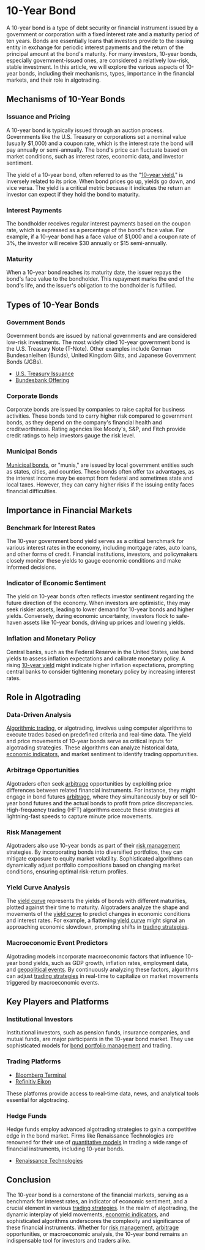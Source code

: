 # 10-Year Bond

A 10-year bond is a type of debt security or financial instrument issued by a government or corporation with a fixed interest rate and a maturity period of ten years. Bonds are essentially loans that investors provide to the issuing entity in exchange for periodic interest payments and the return of the principal amount at the bond's maturity. For many investors, 10-year bonds, especially government-issued ones, are considered a relatively low-risk, stable investment. In this article, we will explore the various aspects of 10-year bonds, including their mechanisms, types, importance in the financial markets, and their role in algotrading.

## Mechanisms of 10-Year Bonds

### Issuance and Pricing

A 10-year bond is typically issued through an auction process. Governments like the U.S. Treasury or corporations set a nominal value (usually $1,000) and a coupon rate, which is the interest rate the bond will pay annually or semi-annually. The bond's price can fluctuate based on market conditions, such as interest rates, economic data, and investor sentiment.

The yield of a 10-year bond, often referred to as the "[10-year yield](../1/10-year_yield.md)," is inversely related to its price. When bond prices go up, yields go down, and vice versa. The yield is a critical metric because it indicates the return an investor can expect if they hold the bond to maturity.

### Interest Payments

The bondholder receives regular interest payments based on the coupon rate, which is expressed as a percentage of the bond's face value. For example, if a 10-year bond has a face value of $1,000 and a coupon rate of 3%, the investor will receive $30 annually or $15 semi-annually.

### Maturity

When a 10-year bond reaches its maturity date, the issuer repays the bond's face value to the bondholder. This repayment marks the end of the bond's life, and the issuer's obligation to the bondholder is fulfilled.

## Types of 10-Year Bonds

### Government Bonds

Government bonds are issued by national governments and are considered low-risk investments. The most widely cited 10-year government bond is the U.S. Treasury Note (T-Note). Other examples include German Bundesanleihen (Bunds), United Kingdom Gilts, and Japanese Government Bonds (JGBs).

- [U.S. Treasury Issuance](https://www.treasury.gov)
- [Bundesbank Offering](https://www.bundesbank.de)

### Corporate Bonds

Corporate bonds are issued by companies to raise capital for business activities. These bonds tend to carry higher risk compared to government bonds, as they depend on the company's financial health and creditworthiness. Rating agencies like Moody's, S&P, and Fitch provide credit ratings to help investors gauge the risk level.

### Municipal Bonds

[Municipal bonds](../m/municipal_bonds.md), or "munis," are issued by local government entities such as states, cities, and counties. These bonds often offer tax advantages, as the interest income may be exempt from federal and sometimes state and local taxes. However, they can carry higher risks if the issuing entity faces financial difficulties.

## Importance in Financial Markets

### Benchmark for Interest Rates

The 10-year government bond yield serves as a critical benchmark for various interest rates in the economy, including mortgage rates, auto loans, and other forms of credit. Financial institutions, investors, and policymakers closely monitor these yields to gauge economic conditions and make informed decisions.

### Indicator of Economic Sentiment

The yield on 10-year bonds often reflects investor sentiment regarding the future direction of the economy. When investors are optimistic, they may seek riskier assets, leading to lower demand for 10-year bonds and higher yields. Conversely, during economic uncertainty, investors flock to safe-haven assets like 10-year bonds, driving up prices and lowering yields.

### Inflation and Monetary Policy

Central banks, such as the Federal Reserve in the United States, use bond yields to assess inflation expectations and calibrate monetary policy. A rising [10-year yield](../1/10-year_yield.md) might indicate higher inflation expectations, prompting central banks to consider tightening monetary policy by increasing interest rates.

## Role in Algotrading

### Data-Driven Analysis

[Algorithmic trading](../a/algorithmic_trading.md), or algotrading, involves using computer algorithms to execute trades based on predefined criteria and real-time data. The yield and price movements of 10-year bonds serve as critical inputs for algotrading strategies. These algorithms can analyze historical data, [economic indicators](../e/economic_indicators.md), and market sentiment to identify trading opportunities.

### Arbitrage Opportunities

Algotraders often seek [arbitrage](../a/arbitrage.md) opportunities by exploiting price differences between related financial instruments. For instance, they might engage in bond futures [arbitrage](../a/arbitrage.md), where they simultaneously buy or sell 10-year bond futures and the actual bonds to profit from price discrepancies. High-frequency trading (HFT) algorithms execute these strategies at lightning-fast speeds to capture minute price movements.

### Risk Management

Algotraders also use 10-year bonds as part of their [risk management](../r/risk_management.md) strategies. By incorporating bonds into diversified portfolios, they can mitigate exposure to equity market volatility. Sophisticated algorithms can dynamically adjust portfolio compositions based on changing market conditions, ensuring optimal risk-return profiles.

### Yield Curve Analysis

The [yield curve](../y/yield_curve.md) represents the yields of bonds with different maturities, plotted against their time to maturity. Algotraders analyze the shape and movements of the [yield curve](../y/yield_curve.md) to predict changes in economic conditions and interest rates. For example, a flattening [yield curve](../y/yield_curve.md) might signal an approaching economic slowdown, prompting shifts in [trading strategies](../t/trading_strategies.md).

### Macroeconomic Event Predictors

Algotrading models incorporate macroeconomic factors that influence 10-year bond yields, such as GDP growth, inflation rates, employment data, and [geopolitical events](../g/geopolitical_events.md). By continuously analyzing these factors, algorithms can adjust [trading strategies](../t/trading_strategies.md) in real-time to capitalize on market movements triggered by macroeconomic events.

## Key Players and Platforms

### Institutional Investors

Institutional investors, such as pension funds, insurance companies, and mutual funds, are major participants in the 10-year bond market. They use sophisticated models for [bond portfolio management](../b/bond_portfolio_management.md) and trading.

### Trading Platforms

- [Bloomberg Terminal](https://www.bloomberg.com/professional/solution/bloomberg-terminal/)
- [Refinitiv Eikon](https://www.refinitiv.com/en/products/refinitiv-eikon-trading-software)

These platforms provide access to real-time data, news, and analytical tools essential for algotrading.

### Hedge Funds

Hedge funds employ advanced algotrading strategies to gain a competitive edge in the bond market. Firms like Renaissance Technologies are renowned for their use of [quantitative models](../q/quantitative_models.md) in trading a wide range of financial instruments, including 10-year bonds.

- [Renaissance Technologies](https://www.rentec.com)

## Conclusion

The 10-year bond is a cornerstone of the financial markets, serving as a benchmark for interest rates, an indicator of economic sentiment, and a crucial element in various [trading strategies](../t/trading_strategies.md). In the realm of algotrading, the dynamic interplay of yield movements, [economic indicators](../e/economic_indicators.md), and sophisticated algorithms underscores the complexity and significance of these financial instruments. Whether for [risk management](../r/risk_management.md), [arbitrage](../a/arbitrage.md) opportunities, or macroeconomic analysis, the 10-year bond remains an indispensable tool for investors and traders alike.